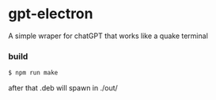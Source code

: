 # gpt-electron

A simple wraper for chatGPT that works like a quake terminal

### build 
``` sh
$ npm run make
```

after that .deb will spawn in ./out/